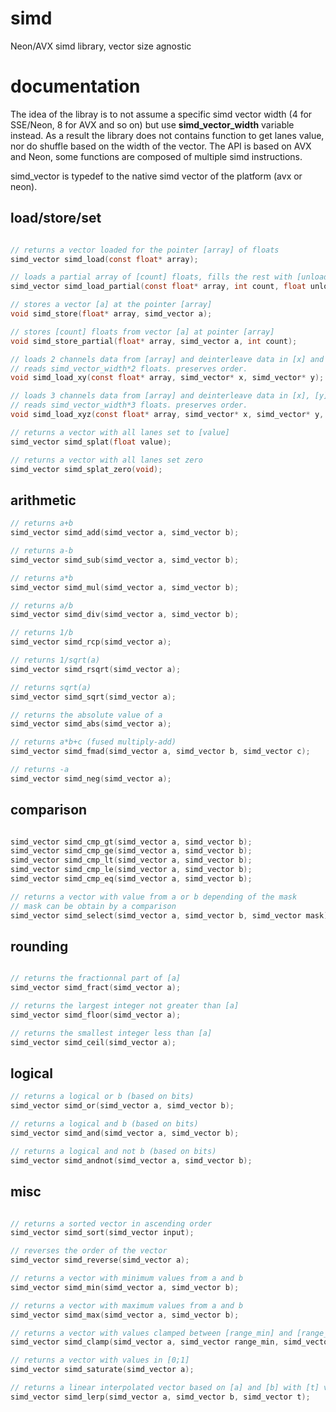 # simd
Neon/AVX simd library, vector size agnostic


# documentation

The idea of the libray is to not assume a specific simd vector width (4 for SSE/Neon, 8 for AVX and so on) but use **simd_vector_width** variable instead. As a result the library does not contains function to get lanes value, nor do shuffle based on the width of the vector. The API is based on AVX and Neon, some functions are composed of multiple simd instructions.


simd_vector is typedef to the native simd vector of the platform (avx or neon).


## load/store/set

```C

// returns a vector loaded for the pointer [array] of floats
simd_vector simd_load(const float* array);

// loads a partial array of [count] floats, fills the rest with [unload_value]
simd_vector simd_load_partial(const float* array, int count, float unload_value);

// stores a vector [a] at the pointer [array] 
void simd_store(float* array, simd_vector a);

// stores [count] floats from vector [a] at pointer [array]
void simd_store_partial(float* array, simd_vector a, int count);

// loads 2 channels data from [array] and deinterleave data in [x] and [y].
// reads simd_vector_width*2 floats. preserves order.
void simd_load_xy(const float* array, simd_vector* x, simd_vector* y);

// loads 3 channels data from [array] and deinterleave data in [x], [y] and [z].
// reads simd_vector_width*3 floats. preserves order.
void simd_load_xyz(const float* array, simd_vector* x, simd_vector* y, simd_vector* z);

// returns a vector with all lanes set to [value] 
simd_vector simd_splat(float value);

// returns a vector with all lanes set zero
simd_vector simd_splat_zero(void);

```

## arithmetic 

```C
// returns a+b
simd_vector simd_add(simd_vector a, simd_vector b);

// returns a-b
simd_vector simd_sub(simd_vector a, simd_vector b);

// returns a*b
simd_vector simd_mul(simd_vector a, simd_vector b);

// returns a/b
simd_vector simd_div(simd_vector a, simd_vector b);

// returns 1/b
simd_vector simd_rcp(simd_vector a);

// returns 1/sqrt(a)
simd_vector simd_rsqrt(simd_vector a);

// returns sqrt(a)
simd_vector simd_sqrt(simd_vector a);

// returns the absolute value of a
simd_vector simd_abs(simd_vector a);

// returns a*b+c (fused multiply-add)
simd_vector simd_fmad(simd_vector a, simd_vector b, simd_vector c);

// returns -a
simd_vector simd_neg(simd_vector a);

```

## comparison

```C

simd_vector simd_cmp_gt(simd_vector a, simd_vector b);
simd_vector simd_cmp_ge(simd_vector a, simd_vector b); 
simd_vector simd_cmp_lt(simd_vector a, simd_vector b); 
simd_vector simd_cmp_le(simd_vector a, simd_vector b); 
simd_vector simd_cmp_eq(simd_vector a, simd_vector b); 

// returns a vector with value from a or b depending of the mask
// mask can be obtain by a comparison
simd_vector simd_select(simd_vector a, simd_vector b, simd_vector mask)

```

## rounding

```C

// returns the fractionnal part of [a]
simd_vector simd_fract(simd_vector a);

// returns the largest integer not greater than [a]
simd_vector simd_floor(simd_vector a);

// returns the smallest integer less than [a]
simd_vector simd_ceil(simd_vector a);

```

## logical

```C
// returns a logical or b (based on bits)
simd_vector simd_or(simd_vector a, simd_vector b);

// returns a logical and b (based on bits)
simd_vector simd_and(simd_vector a, simd_vector b);

// returns a logical and not b (based on bits)
simd_vector simd_andnot(simd_vector a, simd_vector b);

```

## misc

```C

// returns a sorted vector in ascending order
simd_vector simd_sort(simd_vector input);

// reverses the order of the vector
simd_vector simd_reverse(simd_vector a);

// returns a vector with minimum values from a and b
simd_vector simd_min(simd_vector a, simd_vector b);

// returns a vector with maximum values from a and b
simd_vector simd_max(simd_vector a, simd_vector b);

// returns a vector with values clamped between [range_min] and [range_max]
simd_vector simd_clamp(simd_vector a, simd_vector range_min, simd_vector range_max);

// returns a vector with values in [0;1]
simd_vector simd_saturate(simd_vector a);

// returns a linear interpolated vector based on [a] and [b] with [t] values in [0;1] range
simd_vector simd_lerp(simd_vector a, simd_vector b, simd_vector t);

```
